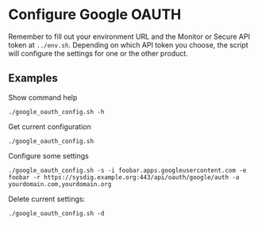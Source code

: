 # Configure Google OAUTH

Remember to fill out your environment URL and the Monitor or Secure API token at `../env.sh`. Depending on which API token you choose, the script will configure the settings for one or the other product.

## Examples

Show command help

```
./google_oauth_config.sh -h
```

Get current configuration

```
./google_oauth_config.sh
```

Configure some settings

```
./google_oauth_config.sh -s -i foobar.apps.googleusercontent.com -e foobar -r https://sysdig.example.org:443/api/oauth/google/auth -a yourdomain.com,yourdomain.org

```

Delete current settings:

```
./google_oauth_config.sh -d
```

